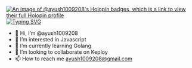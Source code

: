 [![An image of @ayush1009208's Holopin badges, which is a link to view their full Holopin profile](https://holopin.me/ayush1009208)](https://holopin.io/@ayush1009208)
<a href="https://git.io/typing-svg"><img src="https://readme-typing-svg.demolab.com?font=Fira+Code&weight=350&duration=3000&pause=1000&vCenter=true&random=true&width=300&height=40&lines=I am a Batman fan:I love Listening to music:I watched The batman 6 times" alt="Typing SVG" /></a>

- 👋 Hi, I’m @ayush1009208
- 👀 I’m interested in Javascript
- 🌱 I’m currently learning Golang
- 💞️ I’m looking to collaborate on Keploy
- 📫 How to reach me ayush1009208@gmail.com


<!---
ayush1009208/ayush1009208 is a ✨ special ✨ repository because its `README.md` (this file) appears on your GitHub profile.
You can click the Preview link to take a look at your changes.
--->
